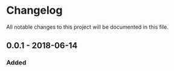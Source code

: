 # Changelog
All notable changes to this project will be documented in this file.

## 0.0.1 - 2018-06-14
### Added
